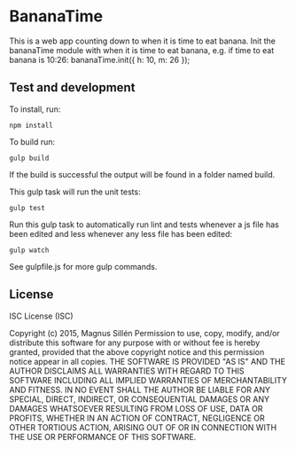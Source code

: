 # BananaTime
This is a web app counting down to when it is time to eat banana. Init the bananaTime module with when it is time to eat banana, e.g. if time to eat banana is 10:26: bananaTime.init({ h: 10, m: 26 });

## Test and development
To install, run:

	npm install

To build run:

	gulp build

If the build is successful the output will be found in a folder named build.

This gulp task will run the unit tests:

	gulp test

Run this gulp task to automatically run lint and tests whenever a js file has been edited and less whenever any less file has been edited:

	gulp watch

See gulpfile.js for more gulp commands.

## License
ISC License (ISC)

Copyright (c) 2015, Magnus Sillén
Permission to use, copy, modify, and/or distribute this software for any purpose with or without fee is hereby granted, provided that the above copyright notice and this permission notice appear in all copies.
THE SOFTWARE IS PROVIDED "AS IS" AND THE AUTHOR DISCLAIMS ALL WARRANTIES WITH REGARD TO THIS SOFTWARE INCLUDING ALL IMPLIED WARRANTIES OF MERCHANTABILITY AND FITNESS. IN NO EVENT SHALL THE AUTHOR BE LIABLE FOR ANY SPECIAL, DIRECT, INDIRECT, OR CONSEQUENTIAL DAMAGES OR ANY DAMAGES WHATSOEVER RESULTING FROM LOSS OF USE, DATA OR PROFITS, WHETHER IN AN ACTION OF CONTRACT, NEGLIGENCE OR OTHER TORTIOUS ACTION, ARISING OUT OF OR IN CONNECTION WITH THE USE OR PERFORMANCE OF THIS SOFTWARE.